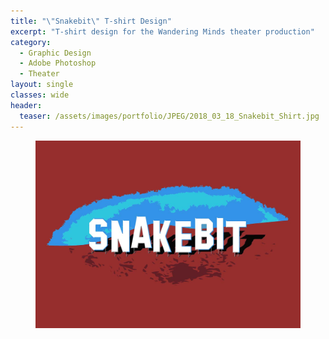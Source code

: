 ```yaml
---
title: "\"Snakebit\" T-shirt Design"
excerpt: "T-shirt design for the Wandering Minds theater production"
category:
  - Graphic Design
  - Adobe Photoshop
  - Theater
layout: single
classes: wide
header:
  teaser: /assets/images/portfolio/JPEG/2018_03_18_Snakebit_Shirt.jpg
---
```


<figure class="align-center">
	<a href="/assets/images/portfolio/JPEG/2018_03_18_Snakebit_Shirt.jpg"><img src="/assets/images/portfolio/JPEG/2018_03_18_Snakebit_Shirt.jpg"></a>
</figure>
